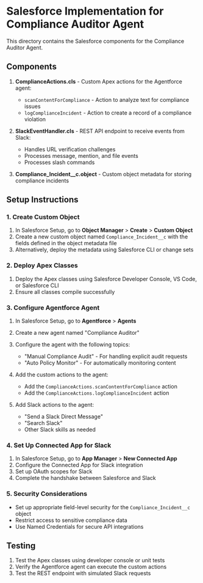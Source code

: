 # Salesforce Implementation for Compliance Auditor Agent

This directory contains the Salesforce components for the Compliance Auditor Agent.

## Components

1. **ComplianceActions.cls** - Custom Apex actions for the Agentforce agent:
   - `scanContentForCompliance` - Action to analyze text for compliance issues
   - `logComplianceIncident` - Action to create a record of a compliance violation

2. **SlackEventHandler.cls** - REST API endpoint to receive events from Slack:
   - Handles URL verification challenges
   - Processes message, mention, and file events
   - Processes slash commands

3. **Compliance_Incident__c.object** - Custom object metadata for storing compliance incidents

## Setup Instructions

### 1. Create Custom Object

1. In Salesforce Setup, go to **Object Manager** > **Create** > **Custom Object**
2. Create a new custom object named `Compliance_Incident__c` with the fields defined in the object metadata file
3. Alternatively, deploy the metadata using Salesforce CLI or change sets

### 2. Deploy Apex Classes

1. Deploy the Apex classes using Salesforce Developer Console, VS Code, or Salesforce CLI
2. Ensure all classes compile successfully

### 3. Configure Agentforce Agent

1. In Salesforce Setup, go to **Agentforce** > **Agents**
2. Create a new agent named "Compliance Auditor"
3. Configure the agent with the following topics:
   - "Manual Compliance Audit" - For handling explicit audit requests
   - "Auto Policy Monitor" - For automatically monitoring content

4. Add the custom actions to the agent:
   - Add the `ComplianceActions.scanContentForCompliance` action 
   - Add the `ComplianceActions.logComplianceIncident` action

5. Add Slack actions to the agent:
   - "Send a Slack Direct Message"
   - "Search Slack"
   - Other Slack skills as needed

### 4. Set Up Connected App for Slack

1. In Salesforce Setup, go to **App Manager** > **New Connected App**
2. Configure the Connected App for Slack integration
3. Set up OAuth scopes for Slack
4. Complete the handshake between Salesforce and Slack

### 5. Security Considerations

- Set up appropriate field-level security for the `Compliance_Incident__c` object
- Restrict access to sensitive compliance data
- Use Named Credentials for secure API integrations

## Testing

1. Test the Apex classes using developer console or unit tests
2. Verify the Agentforce agent can execute the custom actions
3. Test the REST endpoint with simulated Slack requests 